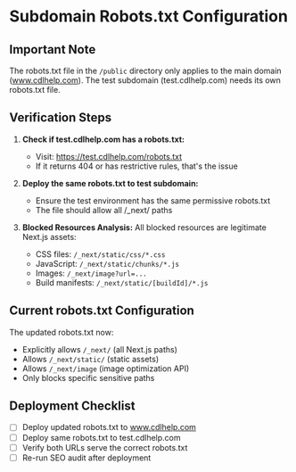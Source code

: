 # Subdomain Robots.txt Configuration

## Important Note
The robots.txt file in the `/public` directory only applies to the main domain (www.cdlhelp.com). The test subdomain (test.cdlhelp.com) needs its own robots.txt file.

## Verification Steps

1. **Check if test.cdlhelp.com has a robots.txt:**
   - Visit: https://test.cdlhelp.com/robots.txt
   - If it returns 404 or has restrictive rules, that's the issue

2. **Deploy the same robots.txt to test subdomain:**
   - Ensure the test environment has the same permissive robots.txt
   - The file should allow all /_next/ paths

3. **Blocked Resources Analysis:**
   All blocked resources are legitimate Next.js assets:
   - CSS files: `/_next/static/css/*.css`
   - JavaScript: `/_next/static/chunks/*.js`
   - Images: `/_next/image?url=...`
   - Build manifests: `/_next/static/[buildId]/*.js`

## Current robots.txt Configuration
The updated robots.txt now:
- Explicitly allows `/_next/` (all Next.js paths)
- Allows `/_next/static/` (static assets)
- Allows `/_next/image` (image optimization API)
- Only blocks specific sensitive paths

## Deployment Checklist
- [ ] Deploy updated robots.txt to www.cdlhelp.com
- [ ] Deploy same robots.txt to test.cdlhelp.com
- [ ] Verify both URLs serve the correct robots.txt
- [ ] Re-run SEO audit after deployment